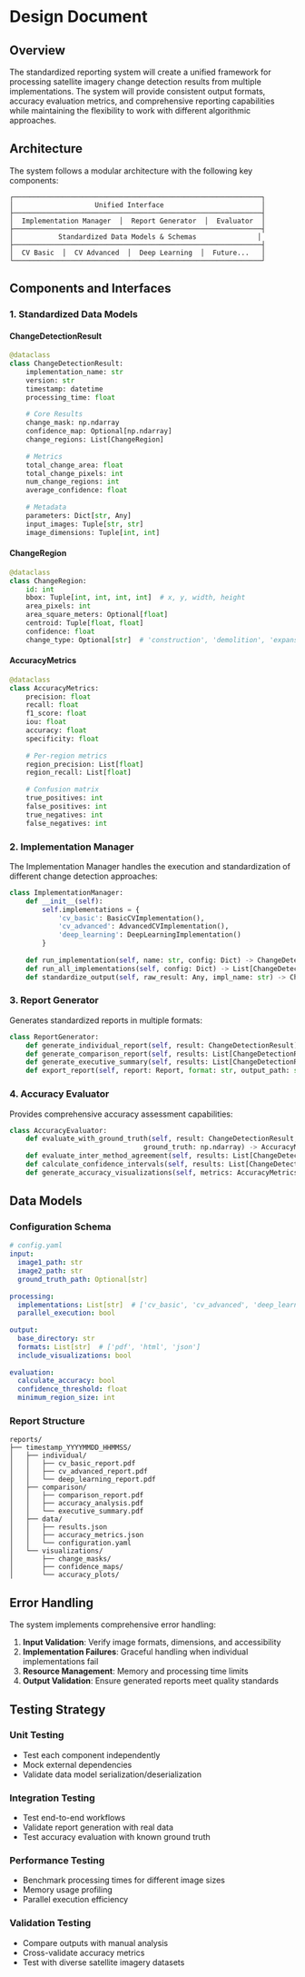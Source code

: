 # Design Document

## Overview

The standardized reporting system will create a unified framework for processing satellite imagery change detection results from multiple implementations. The system will provide consistent output formats, accuracy evaluation metrics, and comprehensive reporting capabilities while maintaining the flexibility to work with different algorithmic approaches.

## Architecture

The system follows a modular architecture with the following key components:

```
┌─────────────────────────────────────────────────────────────┐
│                    Unified Interface                        │
├─────────────────────────────────────────────────────────────┤
│  Implementation Manager  │  Report Generator  │  Evaluator  │
├─────────────────────────────────────────────────────────────┤
│           Standardized Data Models & Schemas               │
├─────────────────────────────────────────────────────────────┤
│  CV Basic  │  CV Advanced  │  Deep Learning  │  Future...   │
└─────────────────────────────────────────────────────────────┘
```

## Components and Interfaces

### 1. Standardized Data Models

#### ChangeDetectionResult
```python
@dataclass
class ChangeDetectionResult:
    implementation_name: str
    version: str
    timestamp: datetime
    processing_time: float
    
    # Core Results
    change_mask: np.ndarray
    confidence_map: Optional[np.ndarray]
    change_regions: List[ChangeRegion]
    
    # Metrics
    total_change_area: float
    total_change_pixels: int
    num_change_regions: int
    average_confidence: float
    
    # Metadata
    parameters: Dict[str, Any]
    input_images: Tuple[str, str]
    image_dimensions: Tuple[int, int]
```

#### ChangeRegion
```python
@dataclass
class ChangeRegion:
    id: int
    bbox: Tuple[int, int, int, int]  # x, y, width, height
    area_pixels: int
    area_square_meters: Optional[float]
    centroid: Tuple[float, float]
    confidence: float
    change_type: Optional[str]  # 'construction', 'demolition', 'expansion'
```

#### AccuracyMetrics
```python
@dataclass
class AccuracyMetrics:
    precision: float
    recall: float
    f1_score: float
    iou: float
    accuracy: float
    specificity: float
    
    # Per-region metrics
    region_precision: List[float]
    region_recall: List[float]
    
    # Confusion matrix
    true_positives: int
    false_positives: int
    true_negatives: int
    false_negatives: int
```

### 2. Implementation Manager

The Implementation Manager handles the execution and standardization of different change detection approaches:

```python
class ImplementationManager:
    def __init__(self):
        self.implementations = {
            'cv_basic': BasicCVImplementation(),
            'cv_advanced': AdvancedCVImplementation(), 
            'deep_learning': DeepLearningImplementation()
        }
    
    def run_implementation(self, name: str, config: Dict) -> ChangeDetectionResult
    def run_all_implementations(self, config: Dict) -> List[ChangeDetectionResult]
    def standardize_output(self, raw_result: Any, impl_name: str) -> ChangeDetectionResult
```

### 3. Report Generator

Generates standardized reports in multiple formats:

```python
class ReportGenerator:
    def generate_individual_report(self, result: ChangeDetectionResult) -> Report
    def generate_comparison_report(self, results: List[ChangeDetectionResult]) -> Report
    def generate_executive_summary(self, results: List[ChangeDetectionResult]) -> Report
    def export_report(self, report: Report, format: str, output_path: str)
```

### 4. Accuracy Evaluator

Provides comprehensive accuracy assessment capabilities:

```python
class AccuracyEvaluator:
    def evaluate_with_ground_truth(self, result: ChangeDetectionResult, 
                                 ground_truth: np.ndarray) -> AccuracyMetrics
    def evaluate_inter_method_agreement(self, results: List[ChangeDetectionResult]) -> Dict
    def calculate_confidence_intervals(self, results: List[ChangeDetectionResult]) -> Dict
    def generate_accuracy_visualizations(self, metrics: AccuracyMetrics) -> List[Figure]
```

## Data Models

### Configuration Schema
```yaml
# config.yaml
input:
  image1_path: str
  image2_path: str
  ground_truth_path: Optional[str]
  
processing:
  implementations: List[str]  # ['cv_basic', 'cv_advanced', 'deep_learning']
  parallel_execution: bool
  
output:
  base_directory: str
  formats: List[str]  # ['pdf', 'html', 'json']
  include_visualizations: bool
  
evaluation:
  calculate_accuracy: bool
  confidence_threshold: float
  minimum_region_size: int
```

### Report Structure
```
reports/
├── timestamp_YYYYMMDD_HHMMSS/
│   ├── individual/
│   │   ├── cv_basic_report.pdf
│   │   ├── cv_advanced_report.pdf
│   │   └── deep_learning_report.pdf
│   ├── comparison/
│   │   ├── comparison_report.pdf
│   │   ├── accuracy_analysis.pdf
│   │   └── executive_summary.pdf
│   ├── data/
│   │   ├── results.json
│   │   ├── accuracy_metrics.json
│   │   └── configuration.yaml
│   └── visualizations/
│       ├── change_masks/
│       ├── confidence_maps/
│       └── accuracy_plots/
```

## Error Handling

The system implements comprehensive error handling:

1. **Input Validation**: Verify image formats, dimensions, and accessibility
2. **Implementation Failures**: Graceful handling when individual implementations fail
3. **Resource Management**: Memory and processing time limits
4. **Output Validation**: Ensure generated reports meet quality standards

## Testing Strategy

### Unit Testing
- Test each component independently
- Mock external dependencies
- Validate data model serialization/deserialization

### Integration Testing  
- Test end-to-end workflows
- Validate report generation with real data
- Test accuracy evaluation with known ground truth

### Performance Testing
- Benchmark processing times for different image sizes
- Memory usage profiling
- Parallel execution efficiency

### Validation Testing
- Compare outputs with manual analysis
- Cross-validate accuracy metrics
- Test with diverse satellite imagery datasets